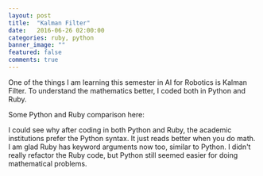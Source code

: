 ```yaml
---
layout: post
title:  "Kalman Filter"
date:   2016-06-26 02:00:00
categories: ruby, python 
banner_image: ""
featured: false
comments: true
---
```


One of the things I am learning this semester in AI for Robotics is Kalman
Filter.  To understand the mathematics better, I coded both in Python and Ruby.

<!--more-->

Some Python and Ruby comparison here:

<script src="https://gist.github.com/antwonlee/2400049427b581f4be2b4b55752cef30.js"></script>

I could see why after coding in both Python and Ruby, the academic institutions prefer the
Python syntax.  It just reads better when you do math.  I am glad Ruby has
keyword arguments now too, similar to Python. I didn't really refactor the Ruby
code, but Python still seemed easier for doing mathematical problems.
